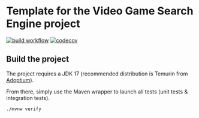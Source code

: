 # Template for the Video Game Search Engine project

[![build workflow](https://github.com/VictorTruong18/video_game_search_engine/actions/workflows/build.yml/badge.svg)](https://github.com/VictorTruong18/video_game_search_engine/actions)
[![codecov](https://codecov.io/gh/VictorTruong18/video_game_search_engine/branch/main/graph/badge.svg?token=SW2H8W09TX)](https://codecov.io/gh/VictorTruong18/video_game_search_engine)
## Build the project

The project requires a JDK 17 (recommended distribution is Temurin from [Adoptium](https://adoptium.net/)).

From there, simply use the Maven wrapper to launch all tests (unit tests & integration tests).

`./mvnw verify`



